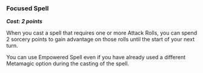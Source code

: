 ### Focused Spell
***Cost: 2 points***

When you cast a spell that requires one or more Attack Rolls, you can spend 2 sorcery points to gain advantage on those rolls until the start of your next turn.

You can use Empowered Spell even if you have already used a different Metamagic option during the casting of the spell.
